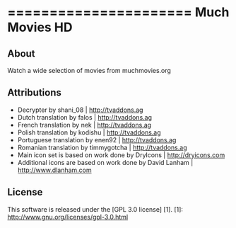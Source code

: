 ======================
Much Movies HD
======================

About
-----
Watch a wide selection of movies from muchmovies.org


Attributions
---------------------
- Decrypter by shani_08 | http://tvaddons.ag
- Dutch translation by falos | http://tvaddons.ag
- French translation by nek | http://tvaddons.ag
- Polish translation by kodishu | http://tvaddons.ag
- Portuguese translation by enen92 | http://tvaddons.ag
- Romanian translation by timmygotcha | http://tvaddons.ag
- Main icon set is based on work done by DryIcons | http://dryicons.com
- Additional icons are based on work done by David Lanham | http://www.dlanham.com


License
-------
This software is released under the [GPL 3.0 license] [1].
[1]: http://www.gnu.org/licenses/gpl-3.0.html